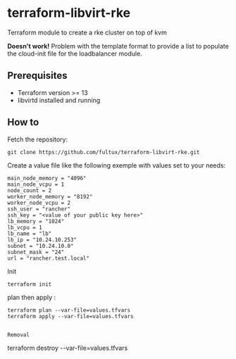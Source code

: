 # terraform-libvirt-rke
Terraform module to create a rke cluster on top of kvm


**Doesn't work!**
Problem with the template format to provide a list to populate the cloud-init file for the loadbalancer module.

## Prerequisites 
- Terraform version >= 13
- libvirtd installed and running



## How to 

Fetch the repository: 
```
git clone https://github.com/fultux/terraform-libvirt-rke.git
```

Create a value file like the following exemple with values set to your needs: 

```
main_node_memory = "4096"
main_node_vcpu = 1
node_count = 2 
worker_node_memory = "8192"
worker_node_vcpu = 2
ssh_user = "rancher"
ssh_key = "<value of your public key here>"
lb_memory = "1024"
lb_vcpu = 1
lb_name = "lb"
lb_ip = "10.24.10.253"
subnet = "10.24.10.0"
subnet_mask = "24"
url = "rancher.test.local"
```

Init 

```
terraform init
```


plan then apply : 

```
terraform plan --var-file=values.tfvars
terraform apply --var-file=values.tfvars


Removal 
```
terraform destroy --var-file=values.tfvars
```









